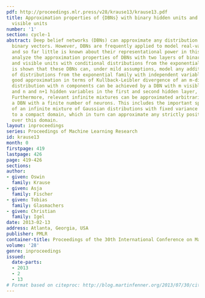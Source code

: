 ```yaml
---
pdf: http://proceedings.mlr.press/v28/krause13/krause13.pdf
title: Approximation properties of {DBNs} with binary hidden units and real-valued
  visible units
number: '1'
section: cycle-1
abstract: Deep belief networks (DBNs) can approximate any distribution over fixed-length
  binary vectors. However, DBNs are frequently applied to model real-valued data,
  and so far little is known about their representational power in this case.  We
  analyze the approximation properties of DBNs with two layers of binary hidden units
  and visible units with conditional distributions from the exponential family. It
  is shown that these DBNs can, under mild assumptions, model any additive mixture
  of distributions from the exponential family with independent variables. An arbitrarily
  good approximation in terms of Kullback-Leibler divergence of an m-dimensional mixture
  distribution with n components can be achieved by a DBN with m visible variables
  and n and n+1 hidden variables in the first and second hidden layer, respectively.
  Furthermore, relevant infinite mixtures can be approximated arbitrarily well by
  a DBN with a finite number of neurons. This includes the important special case
  of an infinite mixture of Gaussian distributions with fixed variance restricted
  to a compact domain, which in turn can approximate any strictly positive density
  over this domain.
layout: inproceedings
series: Proceedings of Machine Learning Research
id: krause13
month: 0
firstpage: 419
lastpage: 426
page: 419-426
sections: 
author:
- given: Oswin
  family: Krause
- given: Asja
  family: Fischer
- given: Tobias
  family: Glasmachers
- given: Christian
  family: Igel
date: 2013-02-13
address: Atlanta, Georgia, USA
publisher: PMLR
container-title: Proceedings of the 30th International Conference on Machine Learning
volume: '28'
genre: inproceedings
issued:
  date-parts:
  - 2013
  - 2
  - 13
# Format based on citeproc: http://blog.martinfenner.org/2013/07/30/citeproc-yaml-for-bibliographies/
---
```

